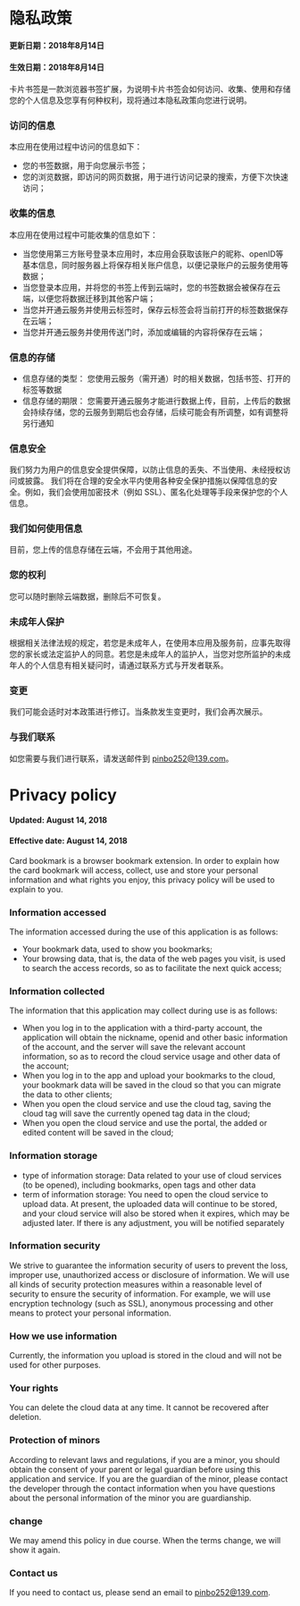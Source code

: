 # 隐私政策
#### 更新日期：2018年8月14日
#### 生效日期：2018年8月14日
卡片书签是一款浏览器书签扩展，为说明卡片书签会如何访问、收集、使用和存储您的个人信息及您享有何种权利，现将通过本隐私政策向您进行说明。

### 访问的信息
本应用在使用过程中访问的信息如下：
- 您的书签数据，用于向您展示书签；
- 您的浏览数据，即访问的网页数据，用于进行访问记录的搜索，方便下次快速访问；

### 收集的信息
本应用在使用过程中可能收集的信息如下：
- 当您使用第三方账号登录本应用时，本应用会获取该账户的昵称、openID等基本信息，同时服务器上将保存相关账户信息，以便记录账户的云服务使用等数据；
- 当您登录本应用，并将您的书签上传到云端时，您的书签数据会被保存在云端，以便您将数据迁移到其他客户端；
- 当您并开通云服务并使用云标签时，保存云标签会将当前打开的标签数据保存在云端；
- 当您并开通云服务并使用传送门时，添加或编辑的内容将保存在云端；

### 信息的存储
- 信息存储的类型：
您使用云服务（需开通）时的相关数据，包括书签、打开的标签等数据
- 信息存储的期限：
您需要开通云服务才能进行数据上传，目前，上传后的数据会持续存储，您的云服务到期后也会存储，后续可能会有所调整，如有调整将另行通知

### 信息安全
我们努力为用户的信息安全提供保障，以防止信息的丢失、不当使用、未经授权访问或披露。
我们将在合理的安全水平内使用各种安全保护措施以保障信息的安全。例如，我们会使用加密技术（例如 SSL）、匿名化处理等手段来保护您的个人信息。

### 我们如何使用信息
目前，您上传的信息存储在云端，不会用于其他用途。

### 您的权利
您可以随时删除云端数据，删除后不可恢复。

### 未成年人保护
根据相关法律法规的规定，若您是未成年人，在使用本应用及服务前，应事先取得您的家长或法定监护人的同意。若您是未成年人的监护人，当您对您所监护的未成年人的个人信息有相关疑问时，请通过联系方式与开发者联系。

### 变更
我们可能会适时对本政策进行修订。当条款发生变更时，我们会再次展示。

### 与我们联系
如您需要与我们进行联系，请发送邮件到 pinbo252@139.com。


# Privacy policy
#### Updated: August 14, 2018
#### Effective date: August 14, 2018
Card bookmark is a browser bookmark extension. In order to explain how the card bookmark will access, collect, use and store your personal information and what rights you enjoy, this privacy policy will be used to explain to you.

### Information accessed
The information accessed during the use of this application is as follows:
- Your bookmark data, used to show you bookmarks;
- Your browsing data, that is, the data of the web pages you visit, is used to search the access records, so as to facilitate the next quick access;

### Information collected
The information that this application may collect during use is as follows:
- When you log in to the application with a third-party account, the application will obtain the nickname, openid and other basic information of the account, and the server will save the relevant account information, so as to record the cloud service usage and other data of the account;
- When you log in to the app and upload your bookmarks to the cloud, your bookmark data will be saved in the cloud so that you can migrate the data to other clients;
- When you open the cloud service and use the cloud tag, saving the cloud tag will save the currently opened tag data in the cloud;
- When you open the cloud service and use the portal, the added or edited content will be saved in the cloud;

### Information storage
- type of information storage:
Data related to your use of cloud services (to be opened), including bookmarks, open tags and other data
- term of information storage:
You need to open the cloud service to upload data. At present, the uploaded data will continue to be stored, and your cloud service will also be stored when it expires, which may be adjusted later. If there is any adjustment, you will be notified separately

### Information security
We strive to guarantee the information security of users to prevent the loss, improper use, unauthorized access or disclosure of information.
We will use all kinds of security protection measures within a reasonable level of security to ensure the security of information. For example, we will use encryption technology (such as SSL), anonymous processing and other means to protect your personal information.

### How we use information
Currently, the information you upload is stored in the cloud and will not be used for other purposes.

### Your rights
You can delete the cloud data at any time. It cannot be recovered after deletion.

### Protection of minors
According to relevant laws and regulations, if you are a minor, you should obtain the consent of your parent or legal guardian before using this application and service. If you are the guardian of the minor, please contact the developer through the contact information when you have questions about the personal information of the minor you are guardianship.

### change
We may amend this policy in due course. When the terms change, we will show it again.

### Contact us
If you need to contact us, please send an email to pinbo252@139.com.
